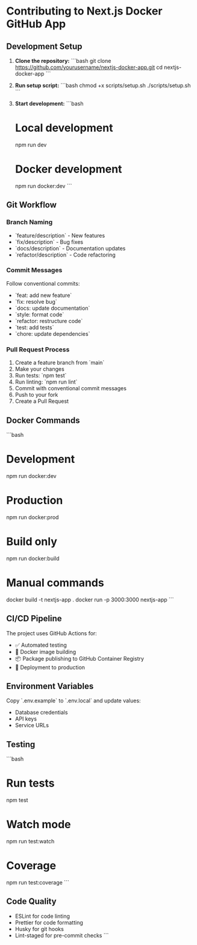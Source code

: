 # Contributing to Next.js Docker GitHub App

## Development Setup

1. **Clone the repository:**
   \`\`\`bash
   git clone https://github.com/yourusername/nextjs-docker-app.git
   cd nextjs-docker-app
   \`\`\`

2. **Run setup script:**
   \`\`\`bash
   chmod +x scripts/setup.sh
   ./scripts/setup.sh
   \`\`\`

3. **Start development:**
   \`\`\`bash
   # Local development
   npm run dev
   
   # Docker development
   npm run docker:dev
   \`\`\`

## Git Workflow

### Branch Naming
- \`feature/description\` - New features
- \`fix/description\` - Bug fixes
- \`docs/description\` - Documentation updates
- \`refactor/description\` - Code refactoring

### Commit Messages
Follow conventional commits:
- \`feat: add new feature\`
- \`fix: resolve bug\`
- \`docs: update documentation\`
- \`style: format code\`
- \`refactor: restructure code\`
- \`test: add tests\`
- \`chore: update dependencies\`

### Pull Request Process

1. Create a feature branch from \`main\`
2. Make your changes
3. Run tests: \`npm test\`
4. Run linting: \`npm run lint\`
5. Commit with conventional commit messages
6. Push to your fork
7. Create a Pull Request

## Docker Commands

\`\`\`bash
# Development
npm run docker:dev

# Production
npm run docker:prod

# Build only
npm run docker:build

# Manual commands
docker build -t nextjs-app .
docker run -p 3000:3000 nextjs-app
\`\`\`

## CI/CD Pipeline

The project uses GitHub Actions for:
- ✅ Automated testing
- 🐳 Docker image building
- 📦 Package publishing to GitHub Container Registry
- 🚀 Deployment to production

## Environment Variables

Copy \`.env.example\` to \`.env.local\` and update values:
- Database credentials
- API keys
- Service URLs

## Testing

\`\`\`bash
# Run tests
npm test

# Watch mode
npm run test:watch

# Coverage
npm run test:coverage
\`\`\`

## Code Quality

- ESLint for code linting
- Prettier for code formatting
- Husky for git hooks
- Lint-staged for pre-commit checks
\`\`\`
